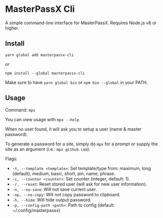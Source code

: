 # MasterPassX Cli

A simple command-line interface for MasterPassX. Requires Node.js v8 or higher.

## Install

`yarn global add masterpassx-cli`

or

`npm install --global masterpassx-cli`

Make sure to have `yarn global bin` or `npm bin --global` in your PATH.

## Usage

Command: `mpx`

You can view usage with `mpx --help`

When no user found, it will ask you to setup a user (name & master password).

To generate a password for a site, simply do `mpx` for a prompt or supply the site as an argument (i.e.: `mpx github.com`).

Flags:

- `-t, --template <template>`: Set template/type from: maximum, long (default), medium, basic, short, pin, name, phrase.
- `-c, --counter <counter>`: Set counter (integer, default: 1).
- `-r, --reset`: Reset stored user (will ask for new user information).
- `-n, --no-save`: Will not save current user.
- `-np, --no-copy`: Will not copy password to clipboard.
- `-h, --hide`: Will hide output password.
- `-p, --config-path <path>`: Path to config (default: ~/.config/masterpassx)
